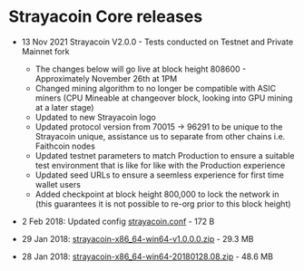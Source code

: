 Strayacoin Core releases
=====================================
- 13 Nov 2021 Strayacoin V2.0.0 - Tests conducted on Testnet and Private Mainnet fork
    - The changes below will go live at block height 808600 - Approximately November 26th at 1PM
    - Changed mining algorithm to no longer be compatible with ASIC miners (CPU Mineable at changeover block, looking into GPU mining at a later stage)
    - Updated to new Strayacoin logo
    - Updated protocol version from 70015 -> 96291 to be unique to the Strayacoin unique, assistance us to separate from other chains i.e. Faithcoin nodes
    - Updated testnet parameters to match Production to ensure a suitable test environment that is like for like with the Production experience
    - Updated seed URLs to ensure a seemless experience for first time wallet users
    - Added checkpoint at block height 800,000 to lock the network in (this guarantees it is not possible to re-org prior to this block height)

- 2 Feb 2018: Updated config [strayacoin.conf](https://www.dropbox.com/s/685rh87cyvymnt9/strayacoin.conf?dl=0) - 172 B
- 29 Jan 2018: [strayacoin-x86_64-win64-v1.0.0.0.zip](https://www.dropbox.com/s/e6ykfcw6lwue7ui/strayacoin-x86_64-win64-v1.0.0.0.zip?dl=0) - 29.3 MB
- 28 Jan 2018: [strayacoin-x86_64-win64-20180128.08.zip](https://drive.google.com/open?id=130CDhJo2GhT_sm3mL2gZ0PuxJ1o7UUx8) - 48.6 MB



